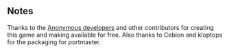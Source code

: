 ## Notes

Thanks to the [Anonymous developers](https://iichantra.ru/) and other contributors for creating this game and making available for free. Also thanks to Cebion and kloptops for the packaging for portmaster.

